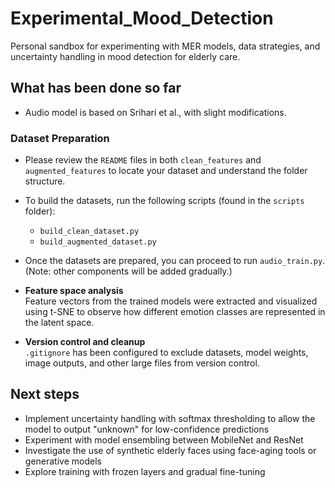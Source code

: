 # Experimental_Mood_Detection
Personal sandbox for experimenting with MER models, data strategies, and uncertainty handling in mood detection for elderly care.

## What has been done so far

- Audio model is based on Srihari et al., with slight modifications.

### Dataset Preparation

- Please review the `README` files in both `clean_features` and `augmented_features` to locate your dataset and understand the folder structure.
- To build the datasets, run the following scripts (found in the `scripts` folder):
  - `build_clean_dataset.py`
  - `build_augmented_dataset.py`
- Once the datasets are prepared, you can proceed to run `audio_train.py`.  
  (Note: other components will be added gradually.)


- **Feature space analysis**  
  Feature vectors from the trained models were extracted and visualized using t-SNE to observe how different emotion classes are represented in the latent space.

- **Version control and cleanup**  
  `.gitignore` has been configured to exclude datasets, model weights, image outputs, and other large files from version control.

## Next steps

- Implement uncertainty handling with softmax thresholding to allow the model to output "unknown" for low-confidence predictions
- Experiment with model ensembling between MobileNet and ResNet
- Investigate the use of synthetic elderly faces using face-aging tools or generative models
- Explore training with frozen layers and gradual fine-tuning
